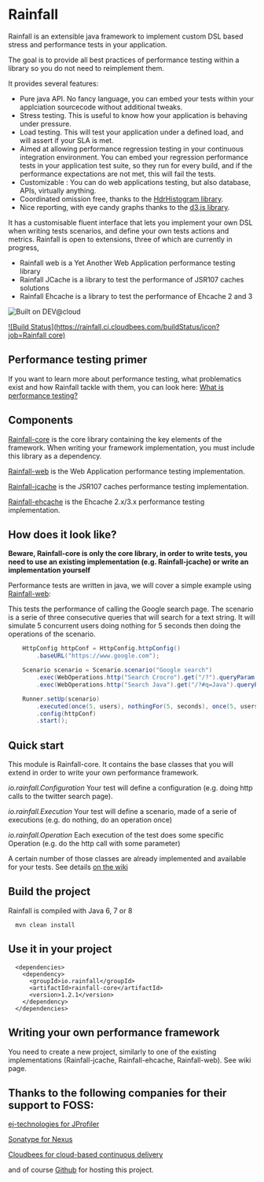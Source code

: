 Rainfall
========

Rainfall is an extensible java framework to implement custom DSL based stress and performance tests in your application.

The goal is to provide all best practices of performance testing within a library so you do not need to reimplement them. 

It provides several features:
- Pure java API. No fancy language, you can embed your tests within your applciation sourcecode without additional tweaks. 
- Stress testing. This is useful to know how your application is behaving under pressure.
- Load testing. This will test your application under a defined load, and will assert if your SLA is met.
- Aimed at allowing performance regression testing in your continuous integration environment. You can embed your regression performance tests in your application test suite, so they run for every build, and if the performance expectations are not met, this will fail the tests. 
- Customizable : You can do web applications testing, but also database, APIs, virtually anything.
- Coordinated omission free, thanks to the [HdrHistogram library](https://github.com/HdrHistogram/HdrHistogram).
- Nice reporting, with eye candy graphs thanks to the [d3.js library](http://d3js.org/). 

It has a customisable fluent interface that lets you implement your own DSL when writing tests scenarios, and define your own tests actions and metrics.
Rainfall is open to extensions, three of which are currently in progress,
- Rainfall web is a Yet Another Web Application performance testing library
- Rainfall JCache is a library to test the performance of JSR107 caches solutions
- Rainfall Ehcache is a library to test the performance of Ehcache 2 and 3

![Built on DEV@cloud](https://www.cloudbees.com/sites/default/files/styles/large/public/Button-Built-on-CB-1.png?itok=3Tnkun-C)

[![Build Status](https://rainfall.ci.cloudbees.com/buildStatus/icon?job=Rainfall core)](https://rainfall.ci.cloudbees.com/job/Rainfall%20core/)


Performance testing primer
--------------------------
If you want to learn more about performance testing, what problematics exist and how Rainfall tackle with them, you can look here:
[What is performance testing?](https://github.com/aurbroszniowski/Rainfall-core/wiki)


Components
----------
[Rainfall-core](https://github.com/aurbroszniowski/Rainfall-core) is the core library containing the key elements of the framework.
 When writing your framework implementation, you must include this library as a dependency.

[Rainfall-web](https://github.com/aurbroszniowski/Rainfall-web) is the Web Application performance testing implementation.

[Rainfall-jcache](https://github.com/aurbroszniowski/Rainfall-jcache) is the JSR107 caches performance testing implementation.

[Rainfall-ehcache](https://github.com/aurbroszniowski/Rainfall-ehcache) is the Ehcache 2.x/3.x performance testing implementation.


How does it look like?
----------------------
**Beware, Rainfall-core is only the core library, in order to write tests, you need to use an existing implementation 
(e.g. Rainfall-jcache) or write an implementation yourself**

Performance tests are written in java, we will cover a simple example using [Rainfall-web](https://github.com/aurbroszniowski/Rainfall-web):

This tests the performance of calling the Google search page.
The scenario is a serie of three consecutive queries that will search for a text string.
It will simulate 5 concurrent users doing nothing for 5 seconds then doing the operations of the scenario.
```java
    HttpConfig httpConf = HttpConfig.httpConfig()
        .baseURL("https://www.google.com");

    Scenario scenario = Scenario.scenario("Google search")
        .exec(WebOperations.http("Search Crocro").get("/?").queryParam("q", "Crocro"))
        .exec(WebOperations.http("Search Java").get("/?#q=Java").queryParam("q", "Java"));

    Runner.setUp(scenario)
        .executed(once(5, users), nothingFor(5, seconds), once(5, users))
        .config(httpConf)
        .start();
```


Quick start
-----------

This module is Rainfall-core.
It contains the base classes that you will extend in order to write your own performance framework.

*io.rainfall.Configuration*
Your test will define a configuration (e.g. doing http calls to the twitter search page).

*io.rainfall.Execution*
Your test will define a scenario, made of a serie of executions (e.g. do nothing, do an operation once)

*io.rainfall.Operation*
Each execution of the test does some specific Operation (e.g. do the http call with some parameter)


A certain number of those classes are already implemented and available for your tests. See details [on the wiki](https://github.com/aurbroszniowski/Rainfall-core/wiki)


Build the project
-----------------
Rainfall is compiled with Java 6, 7 or 8
```maven
  mvn clean install
```

Use it in your project
----------------------
```maven
  <dependencies>
    <dependency>
      <groupId>io.rainfall</groupId>
      <artifactId>rainfall-core</artifactId>
      <version>1.2.1</version>
    </dependency>
  </dependencies>
```

Writing your own performance framework
--------------------------------------
You need to create a new project, similarly to one of the existing implementations (Rainfall-jcache, Rainfall-ehcache, Rainfall-web).
See wiki page.

Thanks to the following companies for their support to FOSS:
------------------------------------------------------------

[ej-technologies for JProfiler](http://www.ej-technologies.com/products/jprofiler/overview.html)

[Sonatype for Nexus](http://www.sonatype.org/)

[Cloudbees for cloud-based continuous delivery](https://www.cloudbees.com/)

and of course [Github](https://github.com/) for hosting this project.

